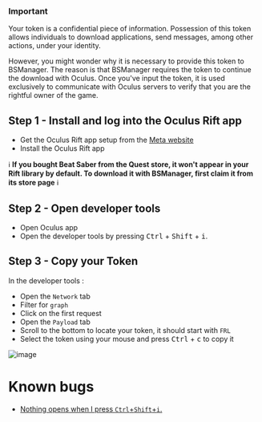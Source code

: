 ### Important

Your token is a confidential piece of information. Possession of this token allows individuals to download applications, send messages, among other actions, under your identity.

However, you might wonder why it is necessary to provide this token to BSManager. The reason is that BSManager requires the token to continue the download with Oculus. Once you've input the token, it is used exclusively to communicate with Oculus servers to verify that you are the rightful owner of the game.

## Step 1 - Install and log into the Oculus Rift app
- Get the Oculus Rift app setup from the [Meta website](https://www.oculus.com/rift/setup/)
- Install the Oculus Rift app

ℹ️ **If you bought Beat Saber from the Quest store, it won't appear in your Rift library by default. To download it with BSManager, first claim it from its store page** ℹ️ 

## Step 2 - Open developer tools

- Open Oculus app
- Open the developer tools by pressing <kbd>Ctrl</kbd> + <kbd>Shift</kbd> + <kbd>i</kbd>.

## Step 3 - Copy your Token
In the developer tools : 
- Open the `Network` tab
- Filter for `graph`
- Click on the first request
- Open the `Payload` tab
- Scroll to the bottom to locate your token, it should start with `FRL`
- Select the token using your mouse and press <kbd>Ctrl</kbd> + <kbd>c</kbd> to copy it

![image](https://raw.githubusercontent.com/Zagrios/bs-manager/refs/heads/master/docs/assets/oculus-token.png)

# Known bugs
- ⁠[Nothing opens when I press `Ctrl`+`Shift`+`i`.](https://github.com/Zagrios/bs-manager/wiki/Nothing-opens-when-I-press-%60Ctrl%60%E2%80%90%60Shift%60%E2%80%90%60i%60.)﻿﻿
